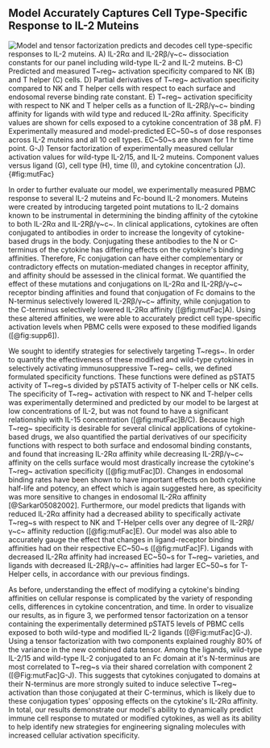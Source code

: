 ## Model Accurately Captures Cell Type-Specific Response to IL-2 Muteins

![**Model and tensor factorization predicts and decodes cell type-specific responses to IL-2 muteins.** A) IL-2Rα and IL-2Rβ/γ~c~ dissociation constants for our panel including wild-type IL-2 and IL-2 muteins. B-C) Predicted and measured T~reg~ activation specificity compared to NK (B) and T helper (C) cells. D) Partial derivatives of T~reg~ activation specificity compared to NK and T helper cells with respect to each surface and endosomal reverse binding rate constant. E) T~reg~ activation specificity with respect to NK and T helper cells as a function of IL-2Rβ/γ~c~ binding affinity for ligands with wild type and reduced IL-2Rα affinity. Specificity values are shown for cells exposed to a cytokine concentration of 38 pM. F) Experimentally measured and model-predicted EC~50~s of dose responses across IL-2 muteins and all 10 cell types. EC~50~s are shown for 1 hr time point. G-J) Tensor factorization of experimentally measured cellular activation values for wild-type IL-2/15, and IL-2 muteins. Component values versus ligand (G), cell type (H), time (I), and cytokine concentration (J). ](./Figures/figure6.svg){#fig:mutFac}

In order to further evaluate our model, we experimentally measured PBMC response to several IL-2 muteins and Fc-bound IL-2 monomers. Muteins were created by introducing targeted point mutations to IL-2 domains known to be instrumental in determining the binding affinity of the cytokine to both IL-2Rα and IL-2Rβ/γ~c~. In clinical applications, cytokines are often conjugated to antibodies in order to increase the longevity of cytokine-based drugs in the body. Conjugating these antibodies to the N or C-terminus of the cytokine has differing effects on the cytokine's binding affinities. Therefore, Fc conjugation can have either complementary or contradictory effects on mutation-mediated changes in receptor affinity, and affinity should be assessed in the clinical format. We quantified the effect of these mutations and conjugations on IL-2Rα and IL-2Rβ/γ~c~ receptor binding affinities and found that conjugation of Fc domains to the N-terminus selectively lowered IL-2Rβ/γ~c~ affinity, while conjugation to the C-terminus selectively lowered IL-2Rα affinity ([@fig:mutFac]A). Using these altered affinities, we were able to accurately predict cell type-specific activation levels when PBMC cells were exposed to these modified ligands ([@fig:supp6]).

We sought to identify strategies for selectively targeting T~regs~. In order to quantify the effectiveness of these modified and wild-type cytokines in selectively activating immunosuppressive T~reg~ cells, we defined formulated specificity functions. These functions were defined as pSTAT5 activity of T~reg~s divided by pSTAT5 activity of T-helper cells or NK cells. The specificity of T~reg~ activation with respect to NK and T-helper cells was experimentally determined and predicted by our model to be largest at low concentrations of IL-2, but was not found to have a significant relationship with IL-15 concentration ([@fig:mutFac]B/C). Because high T~reg~ specificity is desirable for several clinical applications of cytokine-based drugs, we also quantified the partial derivatives of our specificity functions with respect to both surface and endosomal binding constants, and found that increasing IL-2Rα affinity while decreasing IL-2Rβ/γ~c~ affinity on the cells surface would most drastically increase the cytokine's T~reg~ activation specificity ([@fig:mutFac]D). Changes in endosomal binding rates have been shown to have important effects on both cytokine half-life and potency, an effect which is again suggested here, as specificity was more sensitive to changes in endosomal IL-2Rα affinity [@Sarkar05082002]. Furthermore, our model predicts that ligands with reduced IL-2Rα affinity had a decreased ability to specifically activate T~reg~s with respect to NK and T-Helper cells over any degree of IL-2Rβ/γ~c~ affinity reduction ([@fig:mutFac]E). Our model was also able to accurately gauge the effect that changes in ligand-receptor binding affinities had on their respective EC~50~s ([@fig:mutFac]F). Ligands with decreased IL-2Rα affinity had increased EC~50~s for T~reg~ varieties, and ligands with decreased IL-2Rβ/γ~c~ affinities had larger EC~50~s for T-Helper cells, in accordance with our previous findings.

As before, understanding the effect of modifying a cytokine's binding affinities on cellular response is complicated by the variety of responding cells, differences in cytokine concentration, and time. In order to visualize our results, as in figure 3, we performed tensor factorization on a tensor containing the experimentally determined pSTAT5 levels of PBMC cells exposed to both wild-type and modified IL-2 ligands ([@Fig:mutFac]G-J). Using a tensor factorization with two components explained roughly 80% of the variance in the new combined data tensor. Among the ligands, wild-type IL-2/15 and wild-type IL-2 conjugated to an Fc domain at it's N-terminus are most correlated to T~reg~s via their shared correlation with component 2 ([@Fig:mutFac]G-J). This suggests that cytokines conjugated to domains at their N-terminus are more strongly suited to induce selective T~reg~ activation than those conjugated at their C-terminus, which is likely due to these conjugation types' opposing effects on the cytokine's IL-2Rα affinity. In total, our results demonstrate our model's ability to dynamically predict immune cell response to mutated or modified cytokines, as well as its ability to help identify new strategies for engineering signaling molecules with increased cellular activation specificity.
